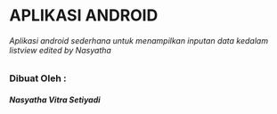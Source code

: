# APLIKASI ANDROID
###### Aplikasi android sederhana untuk menampilkan inputan data kedalam listview edited by Nasyatha

### Dibuat Oleh :
##### Nasyatha Vitra Setiyadi